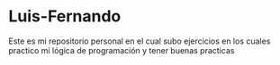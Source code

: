 # Luis-Fernando
Este es mi repositorio personal en el cual subo ejercicios en los cuales practico mi lógica de programación y tener buenas practicas 


